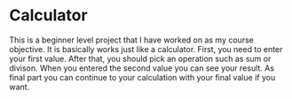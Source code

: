 # Calculator
 This is a beginner level project that I have worked on as my course objective. It is basically works just like a calculator. First, you need to enter your first value. After that, you should pick an operation such as sum or divison. When you entered the second value you can see your result. As final part you can continue to your calculation with your final value if you want.
